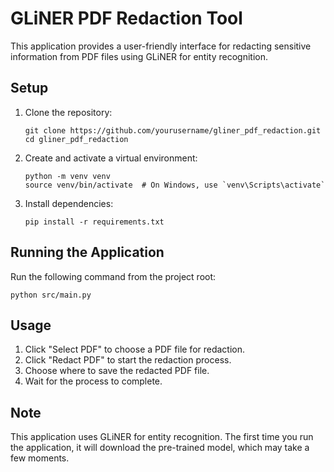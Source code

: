 # GLiNER PDF Redaction Tool

This application provides a user-friendly interface for redacting sensitive information from PDF files using GLiNER for entity recognition.

## Setup

1. Clone the repository:
   ```
   git clone https://github.com/yourusername/gliner_pdf_redaction.git
   cd gliner_pdf_redaction
   ```

2. Create and activate a virtual environment:
   ```
   python -m venv venv
   source venv/bin/activate  # On Windows, use `venv\Scripts\activate`
   ```

3. Install dependencies:
   ```
   pip install -r requirements.txt
   ```

## Running the Application

Run the following command from the project root:

```
python src/main.py
```

## Usage

1. Click "Select PDF" to choose a PDF file for redaction.
2. Click "Redact PDF" to start the redaction process.
3. Choose where to save the redacted PDF file.
4. Wait for the process to complete.

## Note

This application uses GLiNER for entity recognition. The first time you run the application, it will download the pre-trained model, which may take a few moments.
